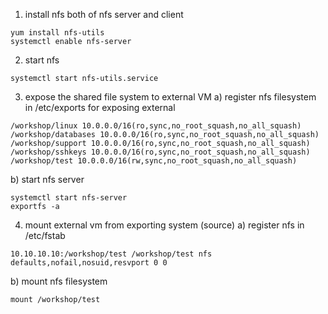 1. install nfs both of nfs server and client
```
yum install nfs-utils
systemctl enable nfs-server
```
2. start nfs
```
systemctl start nfs-utils.service
```
3. expose the shared file system to external VM
a) register nfs filesystem in /etc/exports for exposing external
```
/workshop/linux 10.0.0.0/16(ro,sync,no_root_squash,no_all_squash)     
/workshop/databases 10.0.0.0/16(ro,sync,no_root_squash,no_all_squash)   
/workshop/support 10.0.0.0/16(ro,sync,no_root_squash,no_all_squash)   
/workshop/sshkeys 10.0.0.0/16(ro,sync,no_root_squash,no_all_squash)
/workshop/test 10.0.0.0/16(rw,sync,no_root_squash,no_all_squash)
```
b) start nfs server
```
systemctl start nfs-server
exportfs -a
```


4. mount external vm from exporting system (source)
a) register nfs in /etc/fstab
```
10.10.10.10:/workshop/test /workshop/test nfs defaults,nofail,nosuid,resvport 0 0
```
b) mount nfs filesystem
```
mount /workshop/test
```
